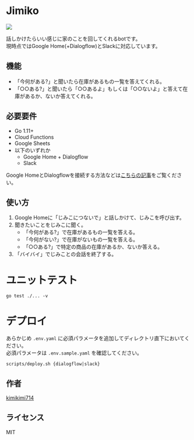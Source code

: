 Jimiko
======

![](https://github.com/kimikimi714/jimiko/workflows/test/badge.svg)

話しかけたらいい感じに家のことを回してくれるbotです。  
現時点ではGoogle Home(+Dialogflow)とSlackに対応しています。

## 機能

- 「今何がある?」と聞いたら在庫があるもの一覧を答えてくれる。
- 「○○ある?」と聞いたら「○○あるよ」もしくは「○○ないよ」と答えて在庫があるか、ないか答えてくれる。

## 必要要件

- Go 1.11+
- Cloud Functions
- Google Sheets
- 以下のいずれか
    - Google Home + Dialogflow
    - Slack

Google HomeとDialogflowを接続する方法などは[こちらの記事](https://kimikimi714.hatenablog.com/entry/2019/12/07/183000)をご覧ください。

## 使い方

1. Google Homeに「じみこにつないで」と話しかけて、じみこを呼び出す。
2. 聞きたいことをじみこに聞く。
    - 「今何がある?」で在庫があるもの一覧を答える。
    - 「今何がない?」で在庫がないもの一覧を答える。
    - 「○○ある?」で特定の商品の在庫があるか、ないか答える。
3. 「バイバイ」でじみことの会話を終了する。

# ユニットテスト

```
go test ./... -v
```

# デプロイ

あらかじめ `.env.yaml` に必須パラメータを追加してディレクトリ直下においてください。  
必須パラメータは `.env.sample.yaml` を確認してください。

```
scripts/deploy.sh {dialogflow|slack}
```

## 作者

[kimikimi714](https://kimikimi714.hatenablog.com/)

## ライセンス

MIT